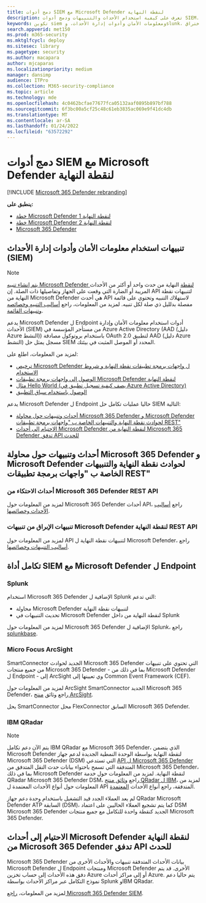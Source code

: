 ```yaml
---
title: دمج أدوات SIEM مع Microsoft Defender لنقطة النهاية
description: تعرف على كيفية استخدام الأحداث والتنبيهات ودمج أدوات SIEM.
keywords: تكوين siem ومعلومات الأمان وأدوات إدارة الأحداث، وslunk، وقوس النظر، والمؤشرات المخصصة، وبرمجة التطبيقات، وتعريفات التنبيهات، ومؤشرات اختراق
search.appverid: met150
ms.prod: m365-security
ms.mktglfcycl: deploy
ms.sitesec: library
ms.pagetype: security
ms.author: macapara
author: mjcaparas
ms.localizationpriority: medium
manager: dansimp
audience: ITPro
ms.collection: M365-security-compliance
ms.topic: article
ms.technology: mde
ms.openlocfilehash: 4c0462bcfae77677fca05132aaf0895b897bf788
ms.sourcegitcommit: 6f3bc00a5cf25c48c61eb3835ac069e9f41dc4db
ms.translationtype: MT
ms.contentlocale: ar-SA
ms.lasthandoff: 01/24/2022
ms.locfileid: "63572292"
---
```

# <a name="integrate-your-siem-tools-with-microsoft-defender-for-endpoint"></a>دمج أدوات SIEM مع Microsoft Defender لنقطة النهاية

[!INCLUDE [Microsoft 365 Defender rebranding](../../includes/microsoft-defender.md)]

**ينطبق على:**
- [خطة Microsoft Defender لنقطة النهاية 1](https://go.microsoft.com/fwlink/p/?linkid=2154037)
- [خطة Microsoft Defender لنقطة النهاية 2](https://go.microsoft.com/fwlink/p/?linkid=2154037)
- [Microsoft 365 Defender](https://go.microsoft.com/fwlink/?linkid=2118804)


## <a name="ingest-alerts-using-security-information-and-events-management-siem-tools"></a>تنبيهات استخدام معلومات الأمان وأدوات إدارة الأحداث (SIEM)

> [!NOTE]
>
> [يتم إنشاء تنبيه Microsoft Defender لنقطة](alerts.md) النهاية من حدث واحد أو أكثر من الأحداث المريبة أو الضارة التي وقعت على الجهاز وتفاصيلها ذات الصلة. إن API لتنبيهات نقطة النهاية من Microsoft Defender هي أحدث API لاستهلاك التنبيه وتحتوي على قائمة مفصلة بدلليل ذي صلة لكل تنبيه. لمزيد من المعلومات، راجع [أساليب التنبيه وخصائصه](alerts.md) [وتنبيهات القائمة](get-alerts.md).

يدعم Microsoft Defender ل Endpoint أدوات استخدام معلومات الأمان وإدارة الأحداث (SIEM) من مستأجر المؤسسة في Azure Active Directory (AAD (دليل Azure النشط)) باستخدام بروتوكول مصادقة OAuth 2.0 لتطبيق AAD (دليل Azure النشط) مسجل يمثل حل SIEM المحدد أو الموصل المثبت في بيئتك.

لمزيد من المعلومات، اطلع على:

- [ترخيص Microsoft Defender ل واجهات برمجة تطبيقات نقطة النهاية و شروط الاستخدام](api-terms-of-use.md) 
- [الوصول إلى واجهات برمجة تطبيقات Microsoft Defender لنقطة النهاية](apis-intro.md)
- [مثال Hello World (يصف كيفية تسجيل تطبيق في Azure Active Directory)](api-hello-world.md)
- [الوصول باستخدام سياق التطبيق](exposed-apis-create-app-webapp.md)


يدعم Microsoft Defender ل Endpoint حاليا عمليات تكامل حل SIEM التالية: 

- [أحداث وتنبيهات حول محاولة Microsoft 365 Defender و Microsoft Defender لحوادث نقطة النهاية والتنبيهات الخاصة ب "واجهات برمجة تطبيقات REST"](#ingesting-incidents-and-alerts-from-the-microsoft-365-defender-and-microsoft-defender-for-endpoint-incidents-and-alerts-rest-apis)
- [الاحتيام إلى أحداث Microsoft Defender لنقطة النهاية من Microsoft 365 Defender تدفق API للحدث](#ingesting-microsoft-defender-for-endpoint-events-from-the-microsoft-365-defender-event-streaming-api)

## <a name="ingesting-incidents-and-alerts-from-the-microsoft-365-defender-and-microsoft-defender-for-endpoint-incidents-and-alerts-rest-apis"></a>أحداث وتنبيهات حول محاولة Microsoft 365 Defender و Microsoft Defender لحوادث نقطة النهاية والتنبيهات الخاصة ب "واجهات برمجة تطبيقات REST"

### <a name="ingesting-incidents-from-the-microsoft-365-defender-incidents-rest-api"></a>أحداث الاحتكاء من Microsoft 365 Defender REST API

لمزيد من المعلومات حول Microsoft 365 Defender أحداث API، راجع [أساليب الأحداث وخصائصها](../defender/api-incident.md).

### <a name="ingesting-alerts-from-the-microsoft-defender-for-endpoint-alerts-rest-api"></a>تنبيهات الإبراق من تنبيهات Microsoft Defender لنقطة النهاية REST API

لمزيد من المعلومات حول API لتنبيهات نقطة النهاية ل Microsoft Defender، راجع [أساليب التنبيهات وخصائصها](alerts.md).

## <a name="siem-tool-integration-with-microsoft-defender-for-endpoint"></a>تكامل أداة SIEM مع Microsoft Defender ل Endpoint

### <a name="splunk"></a>Splunk

استخدام Microsoft 365 Defender الإضافية ل Splunk التي تدعم:

- محاولة Microsoft Defender لتنبيهات نقطة النهاية
- تحديث التنبيهات في Microsoft Defender لنقطة النهاية من داخل Splunk

لمزيد من المعلومات حول Microsoft 365 Defender الإضافية ل Splunk، راجع [splunkbase](https://splunkbase.splunk.com/app/4959/).

### <a name="micro-focus-arcsight"></a>Micro Focus ArcSight

SmartConnector الجديد لحوادث Microsoft 365 Defender التي تحتوي على تنبيهات من جميع منتجات Microsoft 365 Defender - بما في ذلك من Microsoft Defender ل Endpoint - إلى ArcSight وي تعيينها إلى Common Event Framework (CEF).

لمزيد من المعلومات حول ArcSight SmartConnector الجديد Microsoft 365 Defender، راجع وثائق [منتج ArcSight](https://community.microfocus.com/cyberres/productdocs/w/connector-documentation/39246/smartconnector-for-microsoft-365-defender).

يحل SmartConnector محل FlexConnector السابق Microsoft 365 Defender.

### <a name="ibm-qradar"></a>IBM QRadar

>[!NOTE]
>يتم الآن دعم تكامل IBM QRadar مع Microsoft 365 Defender، الذي يتضمن Microsoft Defender لنقطة النهاية بواسطة الوحدة النمطية الجديدة لدعم جهاز Microsoft 365 Defender (DSM) التي تستدعي [API ل Microsoft 365 Defender](../defender/streaming-api.md) المتدفقة التي تسمح باحتواء بيانات حدث النقل المتدفق من Microsoft 365 Defender، بما في ذلك Microsoft Defender لنقطة النهاية. لمزيد من المعلومات حول خدمة QRadar Microsoft 365 Defender DSM، راجع [وثائق منتج QRadar ل IBM](https://www.ibm.com/docs/en/dsm?topic=microsoft-365-defender)، لمزيد من المعلومات حول أنواع الأحداث المعتمدة ل API المتدفقة، راجع أنواع الأحداث [المعتمدة](../defender/supported-event-types.md).

لم يعد العملاء الجدد قيد التشغيل باستخدام وحدة دعم جهاز QRadar Microsoft Defender ATP السابقة (DSM)، كما يتم تشجيع العملاء الحاليين على اعتماد DSM Microsoft 365 Defender الجديد كنقطة واحدة للتكامل مع جميع منتجات Microsoft 365 Defender.

## <a name="ingesting-microsoft-defender-for-endpoint-events-from-the-microsoft-365-defender-event-streaming-api"></a>الاحتيام إلى أحداث Microsoft Defender لنقطة النهاية من Microsoft 365 Defender تدفق API للحدث

Microsoft 365 Defender بيانات الأحداث المتدفقة تنبيهات والأحداث الأخرى من Microsoft Defender ل Endpoint ومنتجات Microsoft Defender الأخرى. قد يتم دفق هذه الأحداث إلى حساب تخزين Azure أو إلى مراكز أحداث Azure. يتم حاليا دعم نموذج التكامل عبر مراكز الأحداث بواسطة Splunk وIBM QRadar.

لمزيد من المعلومات، [راجع Microsoft 365 Defender SIEM](../defender/configure-siem-defender.md).
